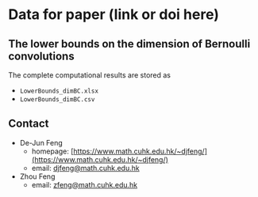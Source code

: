 # Data for paper (link or doi here)

## The lower bounds on the dimension of Bernoulli convolutions

The complete computational results are stored as 
- `LowerBounds_dimBC.xlsx`
- `LowerBounds_dimBC.csv`

## Contact

- De-Jun Feng
  - homepage: [https://www.math.cuhk.edu.hk/~djfeng/](https://www.math.cuhk.edu.hk/~djfeng/)
  - email: [djfeng@math.cuhk.edu.hk](mailto:djfeng@math.cuhk.edu.hk)
- Zhou Feng
  - email: [zfeng@math.cuhk.edu.hk](mailto:zfeng@math.cuhk.edu.hk)


